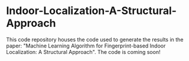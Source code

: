 # Indoor-Localization-A-Structural-Approach
This code repository houses the code used to generate the results in the paper: "Machine Learning Algorithm for Fingerprint-based Indoor Localization: A Structural Approach". 
The code is coming soon!
